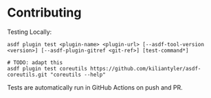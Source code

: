 # Contributing

Testing Locally:

```shell
asdf plugin test <plugin-name> <plugin-url> [--asdf-tool-version <version>] [--asdf-plugin-gitref <git-ref>] [test-command*]

# TODO: adapt this
asdf plugin test coreutils https://github.com/kiliantyler/asdf-coreutils.git "coreutils --help"
```

Tests are automatically run in GitHub Actions on push and PR.
